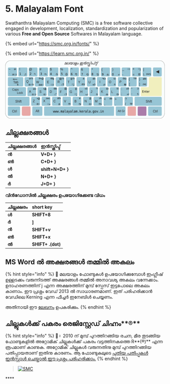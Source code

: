 # 5. Malayalam Font

Swathanthra Malayalam Computing \(SMC\) is a free software collective engaged in development, localization, standardization and popularization of various **Free and Open Source** Softwares in Malayalam language.

{% embed url="https://smc.org.in/fonts/" %}

{% embed url="https://learn.smc.org.in/" %}



![](../.gitbook/assets/inscript.jpg)

## ചില്ലക്ഷരങ്ങൾ

| ചില്ലക്ഷരങ്ങൾ | ഇൻസ്ക്രിപ്ട് |
| :--- | :--- |
| **ൻ** | **V+D+ }** |
| **ൺ** | **C+D+ }** |
| **ൾ** | **shift+N+D+ }** |
| **ൽ** | **N+D+ }** |
| **ർ** | **J+D+ }** |



**വിൻഡോസിൽ ചില്ലക്ഷരം ഉപയോഗിക്കേണ്ട വിധം**

| **ചില്ലക്ഷരം** | **short key** |
| :--- | :--- |
| **ൾ** | **SHIFT+8** |
| **ർ** | **\]** |
| **ൻ** | **SHIFT+v** |
| **ൺ** | **SHIFT+x** |
| **ൽ** | **SHIFT+ .\(dot\)** |

## MS Word ൽ അക്ഷരങ്ങൾ തമ്മിൽ അകലം

{% hint style="info" %}
👮 മലയാളം ഫോണ്ടുകൾ ഉപയോഗിക്കുമ്പോൾ ഇംഗ്ലീഷ് ഉള്ളടക്കം വരുന്നിടത്ത് അക്ഷരങ്ങൾ തമ്മിൽ അനാവശ്യ അകലം വന്നേക്കാം. ഉദാഹരണത്തിന് j എന്ന അക്ഷരത്തിന് മുമ്പ് സ്പേസ് ഇട്ടപോലെ അകലം കാണാം. ഈ പ്രശ്നം വേഡ് 2013 ൽ സാധാരണമാണ്. ഇത് പരിഹരിക്കാൻ വേഡിലെ Kerning എന്ന ഫീച്ചർ ഇനേബിൾ ചെയ്യണം.

 അതിനായി ഈ [ലേഖനം](https://www.dummies.com/software/microsoft-office/word/how-to-enable-kerning-in-word-2013-documents/) ഉപകരിക്കും.
{% endhint %}

## ചില്ലുകൾക്ക് പകരം രെജിസ്റ്റേഡ് ചിഹ്നം**®**

{% hint style="info" %}
💂♀  2010 ന് മുമ്പ് പുറത്തിറങ്ങിയ രചന, മീര തുടങ്ങിയ ഫോണ്ടുകളിൽ അറ്റോമിക് ചില്ലുകൾക്ക് പകരം വട്ടത്തിനകത്തെ R**\(®\)** എന്ന രൂപമാണ് കാണുക. അറ്റോമിക് ചില്ലുകൾ വരുന്നതിനു മുമ്പ് പുറത്തിറങ്ങിയ പതിപ്പായതാണ് ഇതിനു കാരണം. ആ ഫോണ്ടുകലുടെ [പുതിയ പതിപ്പുകൾ ഇൻസ്റ്റാൾ ചെയ്താൽ ഈ പ്രശ്നം പരിഹരിക്കാം.](https://smc.org.in/fonts/)
{% endhint %}

> [![SMC](https://img.shields.io/badge/Courtesy-Swathanthra%20Malayalam%20Computing-1B98F5)](https://smc.org.in/)





\*\*\*\*

